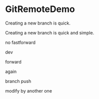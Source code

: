 # GitRemoteDemo

Creating a new branch is quick.

Creating a new branch is quick and simple.

no fastforward

dev

forward

again

branch push

modify by another one